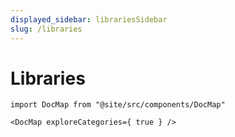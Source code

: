 ```yaml
---
displayed_sidebar: librariesSidebar
slug: /libraries
---
```


# Libraries

<!--

    Inner Core Docs: Inner Core, Core Engine and Horizon documentation
    Copyright (C) 2022  Nernar (https://github.com/nernar)

    This program is free software: you can redistribute it and/or modify
    it under the terms of the GNU General Public License as published by
    the Free Software Foundation, either version 3 of the License, or
    (at your option) any later version.

    This program is distributed in the hope that it will be useful,
    but WITHOUT ANY WARRANTY; without even the implied warranty of
    MERCHANTABILITY or FITNESS FOR A PARTICULAR PURPOSE.  See the
    GNU General Public License for more details.

    You should have received a copy of the GNU General Public License
    along with this program.  If not, see <https://www.gnu.org/licenses/>.

	Maintained and distributed by MaXFeeD (maxfeed.nernar@outlook.com)

-->

```mdx-code-block
import DocMap from "@site/src/components/DocMap"

<DocMap exploreCategories={ true } />
```
